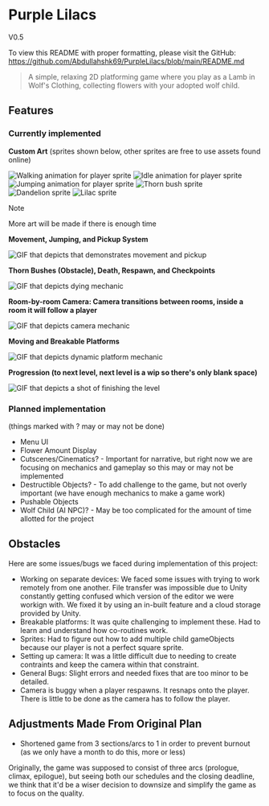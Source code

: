 # Purple Lilacs
V0.5

To view this README with proper formatting, please visit the GitHub: https://github.com/Abdullahshk69/PurpleLilacs/blob/main/README.md

> A simple, relaxing 2D platforming game where you play as a Lamb in Wolf's Clothing, collecting flowers with your adopted wolf child.

## Features
### Currently implemented

**Custom Art** (sprites shown below, other sprites are free to use assets found online)

![Walking animation for player sprite](https://media.discordapp.net/attachments/1167883668837118023/1180576527323234374/ezgif.com-resize.gif?ex=657dec92&is=656b7792&hm=68488db0c310ca53304411c7d79c1afda210d1394ca01593113d752755a053c8&=)
![Idle animation for player sprite](https://media.discordapp.net/attachments/1167883668837118023/1180576526903824485/ezgif.com-resize_1.gif?ex=657dec92&is=656b7792&hm=c5b7c624e1d7a5099682072a4d4c4b9affd11478d18b2c109005e13b718e6b95&=)
![Jumping animation for player sprite](https://media.discordapp.net/attachments/1167883668837118023/1180576526551494756/ezgif.com-resize_2.gif?ex=657dec91&is=656b7791&hm=35e78528c2ac8952c09389ec3f1ef3e4baaca83fd1c717f53fc2e76ade5cf1d6&=)
![Thorn bush sprite](https://media.discordapp.net/attachments/1167883668837118023/1180578252369166466/28_Nov_2023_PL_-_Thorn_Bushes_scaled_2x_pngcrushed.png?ex=657dee2d&is=656b792d&hm=7e547debc9c2500c0c70cf7b48066f942fb577bc693ce9250583359fc7ef4870&=&format=webp&quality=lossless)
![Dandelion sprite](https://media.discordapp.net/attachments/1167883668837118023/1173755974784397415/13_Nov_2023_Purple_Lilacs_-_DandelionBigger.png?ex=6577916f&is=65651c6f&hm=01c23d347d3d9dd6f6ed542fdbbead4ad749cd4fa48f472e29532bae8d07c75d&=&format=webp&quality=lossless)
![Lilac sprite](https://media.discordapp.net/attachments/1167883668837118023/1173756087963504640/13_Nov_2023_Purple_Lilacs_-_LilacBigger.png?ex=6577918a&is=65651c8a&hm=ca7378148a70e327e82a82ac35039e2201145126557c1bd55121f279c2ae7b09&=&format=webp&quality=lossless)

> [!NOTE]
> More art will be made if there is enough time

**Movement, Jumping, and Pickup System**

![GIF that depicts that demonstrates movement and pickup](https://media.discordapp.net/attachments/1167883655541162189/1180587858743013478/ezgif.com-video-to-gif.gif?ex=657df71f&is=656b821f&hm=fc6449060f0b706437dab0dcf25894ec74e344ff61a8aa4b98e02ac661413b5b&=)

**Thorn Bushes (Obstacle), Death, Respawn, and Checkpoints**

![GIF that depicts dying mechanic](https://media.discordapp.net/attachments/1167883655541162189/1180588658080895097/ezgif.com-video-to-gif_1.gif?ex=657df7de&is=656b82de&hm=5d9b0a318f7915e15ba21c9e1129e25e1020e3d9e526ef780dc6f943b9b19052&=)

**Room-by-room Camera: Camera transitions between rooms, inside a room it will follow a player**

![GIF that depicts camera mechanic](https://media.discordapp.net/attachments/1167883655541162189/1180589036893651134/ezgif.com-video-to-gif_2.gif?ex=657df838&is=656b8338&hm=710ca70f921dbd322390ac1b53fcf7c10eb62c4983ad2cced4f6302e6117edb7&=)

**Moving and Breakable Platforms**

![GIF that depicts dynamic platform mechanic](https://cdn.discordapp.com/attachments/1167883655541162189/1180593752386052126/ezgif.com-optimize_3.gif?ex=657dfc9c&is=656b879c&hm=2eeef06f23b98eaba33997e58a8586e768b480179dc9f0cb5a359e3e7a542c90&)

**Progression (to next level, next level is a wip so there's only blank space)**

![GIF that depicts a shot of finishing the level](https://media.discordapp.net/attachments/1167883655541162189/1180589909900283954/ezgif.com-video-to-gif_4.gif?ex=657df908&is=656b8408&hm=21c213c4123a505bb270a5ae5827900b2aab7458f476dc7d2a35176d7e7459fd&=)

### Planned implementation
(things marked with ? may or may not be done)

- Menu UI
- Flower Amount Display
- Cutscenes/Cinematics? - Important for narrative, but right now we are focusing on mechanics and gameplay so this may or may not be implemented
- Destructible Objects? - To add challenge to the game, but not overly important (we have enough mechanics to make a game work)
- Pushable Objects
- Wolf Child (AI NPC)? - May be too complicated for the amount of time allotted for the project

## Obstacles
Here are some issues/bugs we faced during implementation of this project:

- Working on separate devices: We faced some issues with trying to work remotely from one another. File transfer was impossible due to Unity constantly getting confused which version of the editor we were workign with. We fixed it by using an in-built feature and a cloud storage provided by Unity.
- Breakable platforms: It was quite challenging to implement these. Had to learn and understand how co-routines work.
- Sprites: Had to figure out how to add multiple child gameObjects because our player  is not a perfect square sprite.
- Setting up camera: It was a little difficult due to needing to create contraints and keep the camera within that constraint.
- General Bugs: Slight errors and needed fixes that are too minor to be detailed.
- Camera is buggy when a player respawns. It resnaps onto the player. There is little to be done as the camera has to follow the player.

## Adjustments Made From Original Plan
- Shortened game from 3 sections/arcs to 1 in order to prevent burnout (as we only have a month to do this, more or less)

Originally, the game was supposed to consist of three arcs (prologue, climax, epilogue), but seeing both our schedules and the closing deadline, we think that it'd be a wiser decision to downsize and simplify the game as to focus on the quality.
